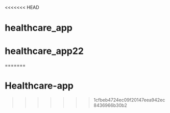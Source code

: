 <<<<<<< HEAD
# healthcare_app
# healthcare_app22
=======
# Healthcare-app
>>>>>>> 1cfbeb4724ec09f20147eea942ec8436966b30b2

